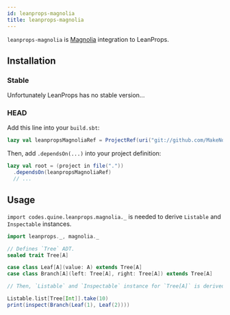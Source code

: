 ```yaml
---
id: leanprops-magnolia
title: leanprops-magnolia
---
```


`leanprops-magnolia` is [Magnolia] integration to LeanProps.

## Installation

### Stable

Unfortunately LeanProps has no stable version...

### HEAD

Add this line into your `build.sbt`:

```scala
lazy val leanpropsMagnoliaRef = ProjectRef(uri("git://github.com/MakeNowJust/leanprops.git"), "magnolia")
```

Then, add `.dependsOn(...)` into your project definition:

```scala
lazy val root = (project in file("."))
  .dependsOn(leanpropsMagnoliaRef)
  // ...
```

## Usage

`import codes.quine.leanprops.magnolia._` is needed to derive `Listable` and `Inspectable` instances.

```scala mdoc
import leanprops._, magnolia._

// Defines `Tree` ADT.
sealed trait Tree[A]

case class Leaf[A](value: A) extends Tree[A]
case class Branch[A](left: Tree[A], right: Tree[A]) extends Tree[A]

// Then, `Listable` and `Inspectable` instance for `Tree[A]` is derived by `leanprops-magnolia`.

Listable.list[Tree[Int]].take(10)
print(inspect(Branch(Leaf(1), Leaf(2))))
```

[magnolia]: https://propensive.com/opensource/magnolia/
